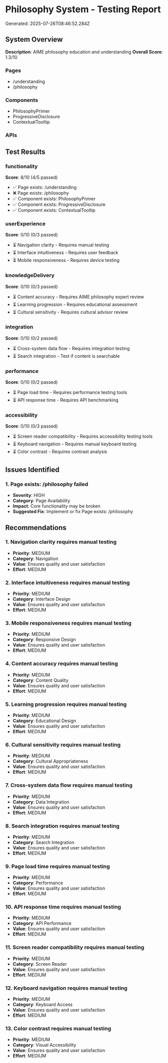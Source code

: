 # Philosophy System - Testing Report

Generated: 2025-07-26T08:46:52.284Z

## System Overview
**Description**: AIME philosophy education and understanding
**Overall Score**: 1.3/10

### Pages
- /understanding
- /philosophy

### Components
- PhilosophyPrimer
- ProgressiveDisclosure
- ContextualTooltip

### APIs

## Test Results

### functionality
**Score**: 8/10 (4/5 passed)

- ✅ Page exists: /understanding
- ❌ Page exists: /philosophy
- ✅ Component exists: PhilosophyPrimer
- ✅ Component exists: ProgressiveDisclosure
- ✅ Component exists: ContextualTooltip

### userExperience
**Score**: 0/10 (0/3 passed)

- ⏳ Navigation clarity - Requires manual testing
- ⏳ Interface intuitiveness - Requires user feedback
- ⏳ Mobile responsiveness - Requires device testing

### knowledgeDelivery
**Score**: 0/10 (0/3 passed)

- ⏳ Content accuracy - Requires AIME philosophy expert review
- ⏳ Learning progression - Requires educational assessment
- ⏳ Cultural sensitivity - Requires cultural advisor review

### integration
**Score**: 0/10 (0/2 passed)

- ⏳ Cross-system data flow - Requires integration testing
- ⏳ Search integration - Test if content is searchable

### performance
**Score**: 0/10 (0/2 passed)

- ⏳ Page load time - Requires performance testing tools
- ⏳ API response time - Requires API benchmarking

### accessibility
**Score**: 0/10 (0/3 passed)

- ⏳ Screen reader compatibility - Requires accessibility testing tools
- ⏳ Keyboard navigation - Requires manual keyboard testing
- ⏳ Color contrast - Requires contrast analysis

## Issues Identified

### 1. Page exists: /philosophy failed
- **Severity**: HIGH
- **Category**: Page Availability
- **Impact**: Core functionality may be broken
- **Suggested Fix**: Implement or fix Page exists: /philosophy

## Recommendations

### 1. Navigation clarity requires manual testing
- **Priority**: MEDIUM
- **Category**: Navigation
- **Value**: Ensures quality and user satisfaction
- **Effort**: MEDIUM

### 2. Interface intuitiveness requires manual testing
- **Priority**: MEDIUM
- **Category**: Interface Design
- **Value**: Ensures quality and user satisfaction
- **Effort**: MEDIUM

### 3. Mobile responsiveness requires manual testing
- **Priority**: MEDIUM
- **Category**: Responsive Design
- **Value**: Ensures quality and user satisfaction
- **Effort**: MEDIUM

### 4. Content accuracy requires manual testing
- **Priority**: MEDIUM
- **Category**: Content Quality
- **Value**: Ensures quality and user satisfaction
- **Effort**: MEDIUM

### 5. Learning progression requires manual testing
- **Priority**: MEDIUM
- **Category**: Educational Design
- **Value**: Ensures quality and user satisfaction
- **Effort**: MEDIUM

### 6. Cultural sensitivity requires manual testing
- **Priority**: MEDIUM
- **Category**: Cultural Appropriateness
- **Value**: Ensures quality and user satisfaction
- **Effort**: MEDIUM

### 7. Cross-system data flow requires manual testing
- **Priority**: MEDIUM
- **Category**: Data Integration
- **Value**: Ensures quality and user satisfaction
- **Effort**: MEDIUM

### 8. Search integration requires manual testing
- **Priority**: MEDIUM
- **Category**: Search Integration
- **Value**: Ensures quality and user satisfaction
- **Effort**: MEDIUM

### 9. Page load time requires manual testing
- **Priority**: MEDIUM
- **Category**: Performance
- **Value**: Ensures quality and user satisfaction
- **Effort**: MEDIUM

### 10. API response time requires manual testing
- **Priority**: MEDIUM
- **Category**: API Performance
- **Value**: Ensures quality and user satisfaction
- **Effort**: MEDIUM

### 11. Screen reader compatibility requires manual testing
- **Priority**: MEDIUM
- **Category**: Screen Reader
- **Value**: Ensures quality and user satisfaction
- **Effort**: MEDIUM

### 12. Keyboard navigation requires manual testing
- **Priority**: MEDIUM
- **Category**: Keyboard Access
- **Value**: Ensures quality and user satisfaction
- **Effort**: MEDIUM

### 13. Color contrast requires manual testing
- **Priority**: MEDIUM
- **Category**: Visual Accessibility
- **Value**: Ensures quality and user satisfaction
- **Effort**: MEDIUM

